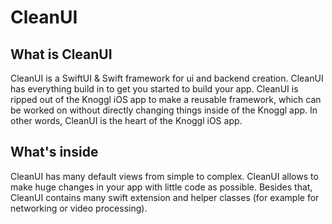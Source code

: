 # CleanUI

## What is CleanUI
CleanUI is a SwiftUI & Swift framework for ui and backend creation. CleanUI has everything build in to get you started to build your app. CleanUI is ripped out of the Knoggl iOS app to make a reusable framework, which can be worked on without directly changing things inside of the Knoggl app. In other words, CleanUI is the heart of the Knoggl iOS app.

## What's inside
CleanUI has many default views from simple to complex. CleanUI allows to make huge changes in your app with little code as possible. Besides that, CleanUI contains many swift extension and helper classes (for example for networking or video processing).
